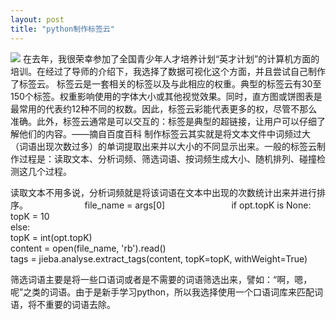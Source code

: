 ```yaml
---
layout: post
title: "python制作标签云"
---
```

<img src="http://images2015.cnblogs.com/blog/848995/201610/848995-20161011100544305-1934061440.png" class="fit image">
在去年，我很荣幸参加了全国青少年人才培养计划“英才计划”的计算机方面的培训。在经过了导师的介绍下，我选择了数据可视化这个方面，并且尝试自己制作了标签云。  
标签云是一套相关的标签以及与此相应的权重。典型的标签云有30至150个标签。权重影响使用的字体大小或其他视觉效果。同时，直方图或饼图表是最常用的代表约12种不同的权数。因此，标签云彩能代表更多的权，尽管不那么准确。此外，标签云通常是可以交互的：标签是典型的超链接，让用户可以仔细了解他们的内容。——摘自百度百科  
制作标签云其实就是将文本文件中词频过大（词语出现次数过多）的单词提取出来并以大小的不同显示出来。一般的标签云制作过程是：读取文本、分析词频、筛选词语、按词频生成大小、随机排列、碰撞检测这几个过程。  

读取文本不用多说，分析词频就是将该词语在文本中出现的次数统计出来并进行排序。
                        file_name = args[0]                           
                        if opt.topK is None:       
                           topK = 10    
                        else:    
                           topK = int(opt.topK)                                        
                      content = open(file_name, 'rb').read()                              
                      tags = jieba.analyse.extract_tags(content, topK=topK, withWeight=True)    



筛选词语主要是将一些口语词或者是不需要的词语筛选出来，譬如：“啊，嗯，呢”之类的词语。由于是新手学习python，所以我选择使用一个口语词库来匹配词语，将不重要的词语去除。

